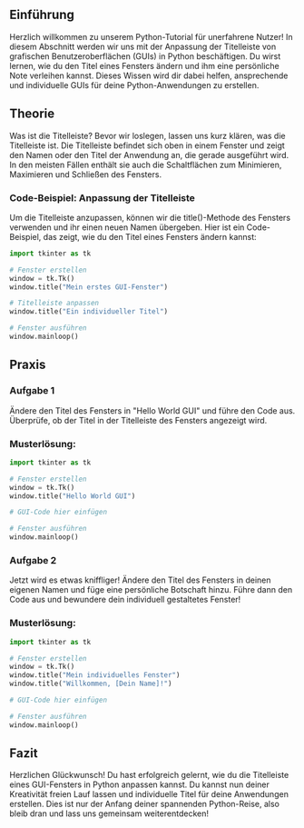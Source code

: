 ## Einführung
Herzlich willkommen zu unserem Python-Tutorial für unerfahrene Nutzer! In diesem Abschnitt werden wir uns mit der Anpassung der Titelleiste von grafischen Benutzeroberflächen (GUIs) in Python beschäftigen. Du wirst lernen, wie du den Titel eines Fensters ändern und ihm eine persönliche Note verleihen kannst. Dieses Wissen wird dir dabei helfen, ansprechende und individuelle GUIs für deine Python-Anwendungen zu erstellen.

## Theorie
Was ist die Titelleiste?
Bevor wir loslegen, lassen uns kurz klären, was die Titelleiste ist. Die Titelleiste befindet sich oben in einem Fenster und zeigt den Namen oder den Titel der Anwendung an, die gerade ausgeführt wird. In den meisten Fällen enthält sie auch die Schaltflächen zum Minimieren, Maximieren und Schließen des Fensters.


### Code-Beispiel: Anpassung der Titelleiste
Um die Titelleiste anzupassen, können wir die title()-Methode des Fensters verwenden und ihr einen neuen Namen übergeben. Hier ist ein Code-Beispiel, das zeigt, wie du den Titel eines Fensters ändern kannst:

```python
import tkinter as tk

# Fenster erstellen
window = tk.Tk()
window.title("Mein erstes GUI-Fenster")

# Titelleiste anpassen
window.title("Ein individueller Titel")

# Fenster ausführen
window.mainloop()
```
## Praxis
### Aufgabe 1
Ändere den Titel des Fensters in "Hello World GUI" und führe den Code aus. Überprüfe, ob der Titel in der Titelleiste des Fensters angezeigt wird.

### Musterlösung:
```python
import tkinter as tk

# Fenster erstellen
window = tk.Tk()
window.title("Hello World GUI")

# GUI-Code hier einfügen

# Fenster ausführen
window.mainloop()
```

### Aufgabe 2
Jetzt wird es etwas kniffliger! Ändere den Titel des Fensters in deinen eigenen Namen und füge eine persönliche Botschaft hinzu. Führe dann den Code aus und bewundere dein individuell gestaltetes Fenster!

### Musterlösung:
```python
import tkinter as tk

# Fenster erstellen
window = tk.Tk()
window.title("Mein individuelles Fenster")
window.title("Willkommen, [Dein Name]!")

# GUI-Code hier einfügen

# Fenster ausführen
window.mainloop()
```
## Fazit
Herzlichen Glückwunsch! Du hast erfolgreich gelernt, wie du die Titelleiste eines GUI-Fensters in Python anpassen kannst. Du kannst nun deiner Kreativität freien Lauf lassen und individuelle Titel für deine Anwendungen erstellen. Dies ist nur der Anfang deiner spannenden Python-Reise, also bleib dran und lass uns gemeinsam weiterentdecken!
